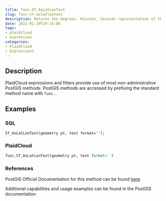 ```yaml
---
title: func.ST_AsLatLonText
slug: func-st-aslatlontext
description: Returns the Degrees, Minutes, Seconds representation of the point
date: 2022-01-29T19:14:00
tags:
- plaidcloud
- expression
categories:
- PlaidCloud
- Expressions
---
```



## Description


PlaidCloud expressions and filters provide use of most non-administrative PostGIS methods. PostGIS methods are accessed by prefixing the standard method name with `func.`.



## Examples


### SQL



```
ST_AsLatLonText(geometry pt, text format='');
```


### PlaidCloud



```python
func.ST_AsLatLonText(geometry pt, text format='')
```


### References


PostGIS Official Documentation for this method can be found [here](https://postgis.net/docs/manual-3.1/ST_AsLatLonText.html).



Additional capabilities and usage examples can be found in the PostGIS documentation

